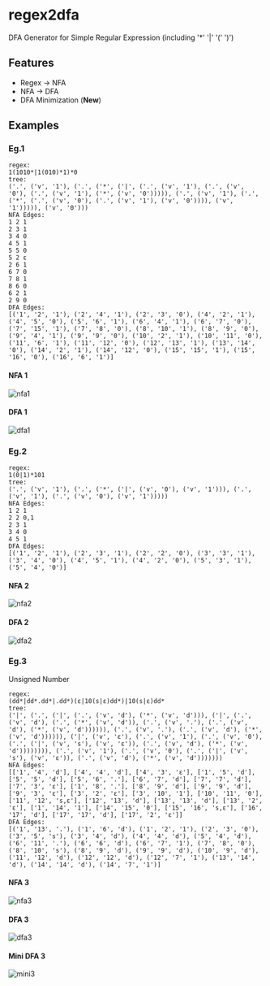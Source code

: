 # regex2dfa
DFA Generator for Simple Regular Expression (including '*' '|' '(' ')')

## Features

- Regex -> NFA
- NFA -> DFA
- DFA Minimization (**New**)

## Examples

### Eg.1

```
regex:
1(1010*|1(010)*1)*0
tree:
('.', ('v', '1'), ('.', ('*', ('|', ('.', ('v', '1'), ('.', ('v', '0'), ('.', ('v', '1'), ('*', ('v', '0'))))), ('.', ('v', '1'), ('.', ('*', ('.', ('v', '0'), ('.', ('v', '1'), ('v', '0')))), ('v', '1'))))), ('v', '0')))
NFA Edges:
1 2 1
2 3 1
3 4 0
4 5 1
5 5 0
5 2 ε
2 6 1
6 7 0
7 8 1
8 6 0
6 2 1
2 9 0
DFA Edges:
[('1', '2', '1'), ('2', '4', '1'), ('2', '3', '0'), ('4', '2', '1'), ('4', '5', '0'), ('5', '6', '1'), ('6', '4', '1'), ('6', '7', '0'), ('7', '15', '1'), ('7', '8', '0'), ('8', '10', '1'), ('8', '9', '0'), ('9', '4', '1'), ('9', '9', '0'), ('10', '2', '1'), ('10', '11', '0'), ('11', '6', '1'), ('11', '12', '0'), ('12', '13', '1'), ('13', '14', '0'), ('14', '2', '1'), ('14', '12', '0'), ('15', '15', '1'), ('15', '16', '0'), ('16', '6', '1')]
```

#### NFA 1
![nfa1](https://raw.githubusercontent.com/xuhongxu96/regex2dfa/master/nfa1.png)
#### DFA 1
![dfa1](https://raw.githubusercontent.com/xuhongxu96/regex2dfa/master/dfa1.png)

### Eg.2

```
regex:
1(0|1)*101
tree:
('.', ('v', '1'), ('.', ('*', ('|', ('v', '0'), ('v', '1'))), ('.', ('v', '1'), ('.', ('v', '0'), ('v', '1')))))
NFA Edges:
1 2 1
2 2 0,1
2 3 1
3 4 0
4 5 1
DFA Edges:
[('1', '2', '1'), ('2', '3', '1'), ('2', '2', '0'), ('3', '3', '1'), ('3', '4', '0'), ('4', '5', '1'), ('4', '2', '0'), ('5', '3', '1'), ('5', '4', '0')]
```

#### NFA 2
![nfa2](https://raw.githubusercontent.com/xuhongxu96/regex2dfa/master/nfa2.png)
#### DFA 2
![dfa2](https://raw.githubusercontent.com/xuhongxu96/regex2dfa/master/dfa2.png)

### Eg.3

Unsigned Number

```
regex:
(dd*|dd*.dd*|.dd*)(ε|10(s|ε)dd*)|10(s|ε)dd*
tree:
('|', ('.', ('|', ('.', ('v', 'd'), ('*', ('v', 'd'))), ('|', ('.', ('v', 'd'), ('.', ('*', ('v', 'd')), ('.', ('v', '.'), ('.', ('v', 'd'), ('*', ('v', 'd')))))), ('.', ('v', '.'), ('.', ('v', 'd'), ('*', ('v', 'd')))))), ('|', ('v', 'ε'), ('.', ('v', '1'), ('.', ('v', '0'), ('.', ('|', ('v', 's'), ('v', 'ε')), ('.', ('v', 'd'), ('*', ('v', 'd')))))))), ('.', ('v', '1'), ('.', ('v', '0'), ('.', ('|', ('v', 's'), ('v', 'ε')), ('.', ('v', 'd'), ('*', ('v', 'd')))))))
NFA Edges:
[['1', '4', 'd'], ['4', '4', 'd'], ['4', '3', 'ε'], ['1', '5', 'd'], ['5', '5', 'd'], ['5', '6', '.'], ['6', '7', 'd'], ['7', '7', 'd'], ['7', '3', 'ε'], ['1', '8', '.'], ['8', '9', 'd'], ['9', '9', 'd'], ['9', '3', 'ε'], ['3', '2', 'ε'], ['3', '10', '1'], ['10', '11', '0'], ['11', '12', 's,ε'], ['12', '13', 'd'], ['13', '13', 'd'], ['13', '2', 'ε'], ['1', '14', '1'], ['14', '15', '0'], ['15', '16', 's,ε'], ['16', '17', 'd'], ['17', '17', 'd'], ['17', '2', 'ε']]
DFA Edges:
[('1', '13', '.'), ('1', '6', 'd'), ('1', '2', '1'), ('2', '3', '0'), ('3', '5', 's'), ('3', '4', 'd'), ('4', '4', 'd'), ('5', '4', 'd'), ('6', '11', '.'), ('6', '6', 'd'), ('6', '7', '1'), ('7', '8', '0'), ('8', '10', 's'), ('8', '9', 'd'), ('9', '9', 'd'), ('10', '9', 'd'), ('11', '12', 'd'), ('12', '12', 'd'), ('12', '7', '1'), ('13', '14', 'd'), ('14', '14', 'd'), ('14', '7', '1')]
```

#### NFA 3
![nfa3](https://raw.githubusercontent.com/xuhongxu96/regex2dfa/master/unsigned_nfa.png)
#### DFA 3
![dfa3](https://raw.githubusercontent.com/xuhongxu96/regex2dfa/master/unsigned_dfa.png)
#### Mini DFA 3
![mini3](https://raw.githubusercontent.com/xuhongxu96/regex2dfa/master/mini_unsigned_dfa.png)